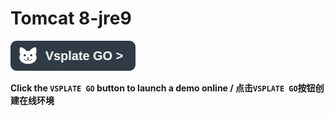 # Tomcat 8-jre9

<a href="https://www.vsplate.com/?docker-compose=https://github.com/vsplate/dcenvs/tomcat/8-jre9"><img alt="VSPLATE GO" src="https://raw.githubusercontent.com/vsplate/images/master/vsgo_btn.png" width="200px"></a>

**Click the `VSPLATE GO` button to launch a demo online / 点击`VSPLATE GO`按钮创建在线环境**